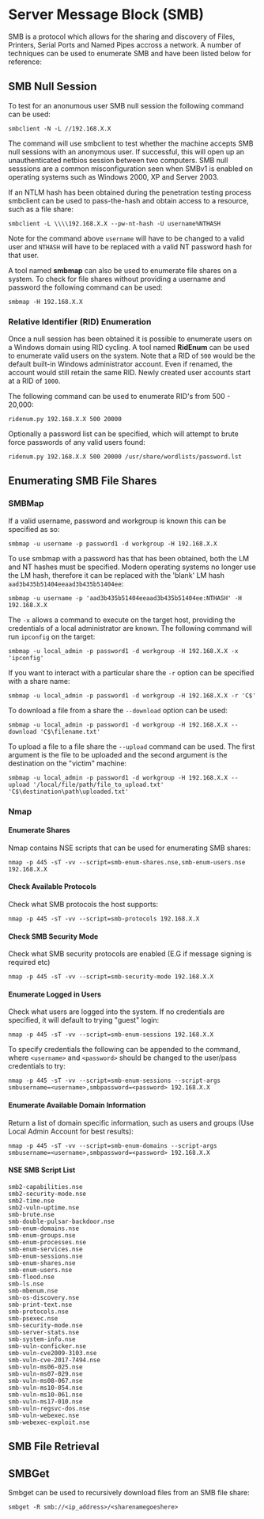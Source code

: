 # Server Message Block (SMB)

SMB is a protocol which allows for the sharing and discovery of Files, Printers, Serial Ports and Named Pipes accross a network.  A number of techniques can be used to enumerate SMB and have been listed below for reference:

## SMB Null Session
To test for an anonumous user SMB null session the following command can be used:

`smbclient -N -L //192.168.X.X`

The command will use smbclient to test whether the machine accepts SMB null sessions with an anonymous user.  If successful, this will open up an unauthenticated netbios session between two computers.  SMB null sesssions are a common misconfiguration seen when SMBv1 is enabled on operating systems such as Windows 2000, XP and Server 2003.

If an NTLM hash has been obtained during the penetration testing process smbclient can be used to pass-the-hash and obtain access to a resource, such as a file share:

`smbclient -L \\\\192.168.X.X --pw-nt-hash -U username%NTHASH`

Note for the command above `username` will have to be changed to a valid user and `NTHASH` will have to be replaced with a valid NT password hash for that user.

A tool named **smbmap** can also be used to enumerate file shares on a system.  To check for file shares without providing a username and password the following command can be used:

`smbmap -H 192.168.X.X`

### Relative Identifier (RID) Enumeration
Once a null session has been obtained it is possible to enumerate users on a Windows domain using RID cycling.  A tool named **RidEnum** can be used to enumerate valid users on the system.  Note that a RID of `500` would be the default built-in Windows administrator account.  Even if renamed, the account would still retain the same RID.  Newly created user accounts start at a RID of `1000`.  

The following command can be used to enumerate RID's from 500 - 20,000:

`ridenum.py 192.168.X.X 500 20000`

Optionally a password list can be specified, which will attempt to brute force passwords of any valid users found:


`ridenum.py 192.168.X.X 500 20000 /usr/share/wordlists/password.lst`

## Enumerating SMB File Shares

### SMBMap

If a valid username, password and workgroup is known this can be specified as so:

`smbmap -u username -p password1 -d workgroup -H 192.168.X.X`

To use smbmap with a password has that has been obtained, both the LM and NT hashes must be specified.  Modern operating systems no longer use the LM hash, therefore it can be replaced with the 'blank' LM hash `aad3b435b51404eeaad3b435b51404ee`:

`smbmap -u username -p 'aad3b435b51404eeaad3b435b51404ee:NTHASH' -H 192.168.X.X`

The `-x` allows a command to execute on the target host, providing the credentials of a local administrator are known.  The following command will run `ipconfig` on the target:

`smbmap -u local_admin -p password1 -d workgroup -H 192.168.X.X -x 'ipconfig'`

If you want to interact with a particular share the `-r` option can be specified with a share name:

`smbmap -u local_admin -p password1 -d workgroup -H 192.168.X.X -r 'C$'`

To download a file from a share the `--download` option can be used:

`smbmap -u local_admin -p password1 -d workgroup -H 192.168.X.X --download 'C$\filename.txt'`

To upload a file to a file share the `--upload` command can be used.  The first argument is the file to be uploaded and the second argument is the destination on the "victim" machine:

`smbmap -u local_admin -p password1 -d workgroup -H 192.168.X.X --upload '/local/file/path/file_to_upload.txt' 'C$\destination\path\uploaded.txt'`

### Nmap

#### Enumerate Shares

Nmap contains NSE scripts that can be used for enumerating SMB shares:

`nmap -p 445 -sT -vv --script=smb-enum-shares.nse,smb-enum-users.nse 192.168.X.X`

#### Check Available Protocols

Check what SMB protocols the host supports:

`nmap -p 445 -sT -vv --script=smb-protocols 192.168.X.X`

#### Check SMB Security Mode

Check what SMB security protocols are enabled (E.G if message signing is required etc)

`nmap -p 445 -sT -vv --script=smb-security-mode 192.168.X.X`

#### Enumerate Logged in Users

Check what users are logged into the system.  If no credentials are specified, it will default to trying "guest" login:

`nmap -p 445 -sT -vv --script=smb-enum-sessions 192.168.X.X`

To specify credentials the following can be appended to the command, where `<username>` and `<password>` should be changed to the user/pass credentials to try: 

`nmap -p 445 -sT -vv --script=smb-enum-sessions --script-args smbusername=<username>,smbpassword=<password> 192.168.X.X`

#### Enumerate Available Domain Information

Return a list of domain specific information, such as users and groups (Use Local Admin Account for best results):

`nmap -p 445 -sT -vv --script=smb-enum-domains --script-args smbusername=<username>,smbpassword=<password> 192.168.X.X`



#### NSE SMB Script List

```
smb2-capabilities.nse
smb2-security-mode.nse
smb2-time.nse
smb2-vuln-uptime.nse
smb-brute.nse
smb-double-pulsar-backdoor.nse
smb-enum-domains.nse
smb-enum-groups.nse
smb-enum-processes.nse
smb-enum-services.nse
smb-enum-sessions.nse
smb-enum-shares.nse
smb-enum-users.nse
smb-flood.nse
smb-ls.nse
smb-mbenum.nse
smb-os-discovery.nse
smb-print-text.nse
smb-protocols.nse
smb-psexec.nse
smb-security-mode.nse
smb-server-stats.nse
smb-system-info.nse
smb-vuln-conficker.nse
smb-vuln-cve2009-3103.nse
smb-vuln-cve-2017-7494.nse
smb-vuln-ms06-025.nse
smb-vuln-ms07-029.nse
smb-vuln-ms08-067.nse
smb-vuln-ms10-054.nse
smb-vuln-ms10-061.nse
smb-vuln-ms17-010.nse
smb-vuln-regsvc-dos.nse
smb-vuln-webexec.nse
smb-webexec-exploit.nse

```

## SMB File Retrieval

## SMBGet

Smbget can be used to recursively download files from an SMB file share:

`smbget -R smb://<ip_address>/<sharenamegoeshere>`

